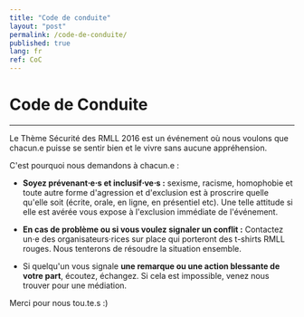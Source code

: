 ```yaml
---
title: "Code de conduite"
layout: "post"
permalink: /code-de-conduite/
published: true
lang: fr
ref: CoC
---
```

# Code de Conduite 

---

Le Thème Sécurité des RMLL 2016 est un événement où nous voulons que chacun.e puisse se sentir bien et le vivre sans aucune appréhension.

C'est pourquoi nous demandons à chacun.e :

* <b>Soyez prévenant⋅e⋅s et inclusif⋅ve⋅s :</b> sexisme, racisme, homophobie et toute autre forme d'agression et d'exclusion est à proscrire quelle qu'elle soit (écrite, orale, en ligne, en présentiel etc). Une telle attitude si elle est avérée vous expose à l'exclusion immédiate de l'événement.  

* <b>En cas de problème ou si vous voulez signaler un conflit :</b> Contactez un⋅e des organisateurs⋅rices sur place qui porteront des t-shirts RMLL rouges. Nous tenterons de résoudre la situation ensemble.

* Si quelqu'un vous signale <b>une remarque ou une action blessante de votre part</b>, écoutez, échangez. Si cela est impossible, venez nous trouver pour une médiation.   

Merci pour nous tou.te.s :)
